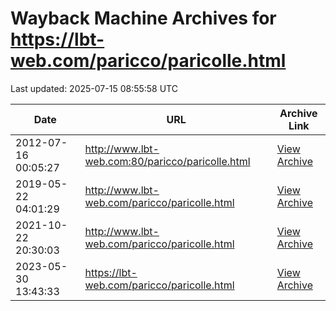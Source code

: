 # Wayback Machine Archives for https://lbt-web.com/paricco/paricolle.html

Last updated: 2025-07-15 08:55:58 UTC

| Date | URL | Archive Link |
|------|-----|---------------|
| 2012-07-16 00:05:27 | http://www.lbt-web.com:80/paricco/paricolle.html | [View Archive](https://web.archive.org/web/20120716000527/http://www.lbt-web.com:80/paricco/paricolle.html) |
| 2019-05-22 04:01:29 | http://www.lbt-web.com/paricco/paricolle.html | [View Archive](https://web.archive.org/web/20190522040129/http://www.lbt-web.com/paricco/paricolle.html) |
| 2021-10-22 20:30:03 | http://www.lbt-web.com/paricco/paricolle.html | [View Archive](https://web.archive.org/web/20211022203003/http://www.lbt-web.com/paricco/paricolle.html) |
| 2023-05-30 13:43:33 | https://lbt-web.com/paricco/paricolle.html | [View Archive](https://web.archive.org/web/20230530134333/https://lbt-web.com/paricco/paricolle.html) |
